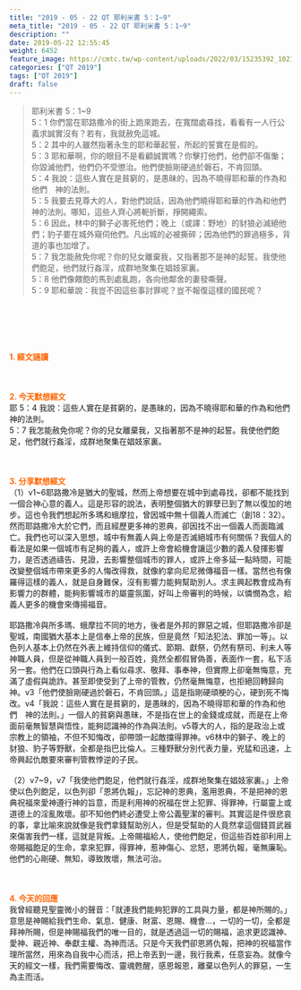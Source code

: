 ```yaml
---
title: "2019 - 05 - 22 QT 耶利米書 5：1~9"
meta_title: "2019 - 05 - 22 QT 耶利米書 5：1~9"
description: ""
date: 2019-05-22 12:55:45
weight: 6452
feature_image: https://cmtc.tw/wp-content/uploads/2022/03/15235392_10211799862337740_180693556567566654_o-1.webp
categories: ["QT 2019"]
tags: ["QT 2019"]
draft: false
---
```


<blockquote>耶利米書 5：1~9<br />
5：1 你們當在耶路撒冷的街上跑來跑去，在寬闊處尋找，看看有一人行公義求誠實沒有？若有，我就赦免這城。<br />
5：2 其中的人雖然指著永生的耶和華起誓，所起的誓實在是假的。<br />
5：3 耶和華啊，你的眼目不是看顧誠實嗎？你擊打他們，他們卻不傷慟；你毀滅他們，他們仍不受懲治。他們使臉剛硬過於磐石，不肯回頭。<br />
5：4 我說：這些人實在是貧窮的，是愚昧的，因為不曉得耶和華的作為和他們　神的法則。<br />
5：5 我要去見尊大的人，對他們說話，因為他們曉得耶和華的作為和他們　神的法則。哪知，這些人齊心將軛折斷，掙開繩索。<br />
5：6 因此，林中的獅子必害死他們；晚上（或譯：野地）的豺狼必滅絕他們；豹子要在城外窺伺他們。凡出城的必被撕碎；因為他們的罪過極多，背道的事也加增了。<br />
5：7 我怎能赦免你呢？你的兒女離棄我，又指著那不是神的起誓。我使他們飽足，他們就行姦淫，成群地聚集在娼妓家裏。<br />
5：8 他們像餵飽的馬到處亂跑，各向他鄰舍的妻發嘶聲。<br />
5：9 耶和華說：我豈不因這些事討罪呢？豈不報復這樣的國民呢？</blockquote><br />
&nbsp;<br />
<br />
&nbsp;<br />
<br />
<span style="color: #ff6600;"><strong>1. </strong><strong>經文誦讀</strong></span><br />
<br />
<span style="color: #ff6600;"><strong> </strong></span><br />
<br />
<span style="color: #ff6600;"><strong>2. 今天默想</strong><strong>經文<br />
</strong></span>耶 5：4 我說：這些人實在是貧窮的，是愚昧的，因為不曉得耶和華的作為和他們神的法則。<br />
5：7 我怎能赦免你呢？你的兒女離棄我，又指著那不是神的起誓。我使他們飽足，他們就行姦淫，成群地聚集在娼妓家裏。<br />
<br />
&nbsp;<br />
<br />
<span style="color: #ff6600;"><strong>3. 分享默想經文<br />
</strong></span>（1）v1~6耶路撒冷是猶大的聖城，然而上帝想要在城中到處尋找，卻都不能找到一個合神心意的義人。這是形容的說法，表明整個猶大的罪孽已到了無以復加的地步。這也令我們想起所多瑪和蛾摩拉，曾因城中無十個義人而滅亡（創18：32）。然而耶路撒冷大於它們，而且經歷更多神的恩典，卻因找不出一個義人而面臨滅亡。我們也可以深入思想，城中有無義人與上帝是否滅絕城市有何關係？我個人的看法是如果一個城市有足夠的義人，或許上帝會給機會讓這少數的義人發揮影響力，是否透過禱告、見證，去影響整個城市的罪人，或許上帝多延一點時間，可能改變整個城市帶來更多的人悔改得救，就像約拿向尼尼微傳福音一樣。當然也有像羅得這樣的義人，就是自身難保，沒有影響力能夠幫助別人。求主興起教會成為有影響力的群體，能夠影響城市的屬靈氛圍，好叫上帝審判的時候，以憐憫為念，給義人更多的機會來傳揚福音。<br />
<br />
耶路撒冷與所多瑪、蛾摩拉不同的地方，後者是外邦的罪惡之城，但耶路撒冷卻是聖城，南國猶大基本上是信奉上帝的民族，但是竟然「知法犯法、罪加一等」。以色列人基本上仍然在外表上維持信仰的儀式、節期、獻祭，仍然有祭司、利未人等神職人員，但是從神職人員到一般百姓，竟然全都假冒偽善，表面作一套，私下活另一套。他們在口頭與行為上看似尋求、敬拜、事奉神，但實際上卻毫無悔意，充滿了虛假與詭詐。甚至即使受到了上帝的管教，仍然毫無悔意，也拒絕回轉歸向神。v3「他們使臉剛硬過於磐石，不肯回頭。」這是指剛硬頑梗的心，硬到死不悔改。v4「我說：這些人實在是貧窮的，是愚昧的，因為不曉得耶和華的作為和他們　神的法則。」一個人的貧窮與愚昧，不是指在世上的金錢或成就，而是在上帝面前毫無智慧與悟性，能夠認識神的作為與法則。v5尊大的人，指的是政治上或宗教上的領袖，不但不知悔改，卻帶頭一起敵擋得罪神。v6林中的獅子、晚上的豺狼、豹子等野獸，全都是指巴比倫人。三種野獸分別代表力量，兇猛和迅速，上帝興起仇敵要來審判管教悖逆的子民。<br />
<br />
（2）v7~9，v7「我使他們飽足，他們就行姦淫，成群地聚集在娼妓家裏。」上帝使以色列飽足，以色列卻「恩將仇報」，忘記神的恩典，濫用恩典，不是把神的恩典祝福來愛神遵行神的旨意，而是利用神的祝福在世上犯罪、得罪神，行屬靈上或道德上的淫亂敗壞。卻不知他們終必遭受上帝公義聖潔的審判。其實這是件很悲哀的事，拿比喻來說就像是我們拿錢幫助別人，但是受幫助的人竟然拿這個錢買武器來傷害我們一樣，這就是背叛。上帝賜福給人，使他們飽足，但這些百姓卻利用上帝賜福飽足的生命，拿來犯罪，得罪神，惹神傷心、忿怒，恩將仇報，毫無廉恥。他們的心剛硬、無知，導致敗壞，無法可治。<br />
<br />
&nbsp;<br />
<br />
<span style="color: #ff6600;"><strong>4. 今天的回應<br />
</strong></span>我曾經聽見聖靈微小的聲音：「就連我們能夠犯罪的工具與力量，都是神所賜的。」意思是神賜給我們生命、氣息、健康、財富、恩賜、機會…，一切的一切，全都是拜神所賜，但是神賜福我們的唯一目的，就是透過這一切的賜福，追求更認識神、愛神、親近神、奉獻主權、為神而活。只是今天我們卻恩將仇報，把神的祝福當作理所當然，用來為自我中心而活，把上帝丟到一邊，我行我素，任意妄為。就像今天的經文一樣，我們需要悔改、靈魂甦醒，感恩報恩，離棄以色列人的罪惡，一生為主而活。<br />
<br />
&nbsp;
        